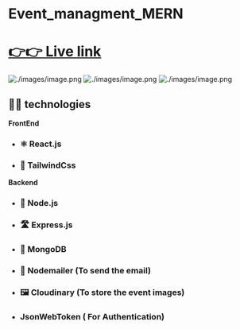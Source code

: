 # Event_managment_MERN


# [__👉👉 Live link__](https://event-managment-mern.up.railway.app)

![./images/image.png](https://res.cloudinary.com/dfyznrd0v/image/upload/v1670783582/eventManagmaent1_o18arl.png)
![./images/image.png](https://res.cloudinary.com/dfyznrd0v/image/upload/v1670783582/event2_qepuzt.png)
![./images/image.png](https://res.cloudinary.com/dfyznrd0v/image/upload/v1670783584/event3_ddiyqi.png)


## 🧑‍💻 technologies 
__FrontEnd__
  * ###  ⚛️ React.js
  * ### 🧩 TailwindCss
__Backend__
   * ### 💚 Node.js
   * ### 🛣️ Express.js
   * ### 🍃 MongoDB
   * ### 📩 Nodemailer (To send the email)
   * ### 🖼️ Cloudinary (To store the event images)
   * ### JsonWebToken ( For Authentication)
 

![]()
